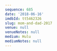 ```yaml
---
sequence: 685
date: '2018-06-16'
imdbId: tt5462326
slug: mom-and-dad-2017
venue: null
venueNotes: null
medium: Hulu
mediumNotes: null
---
```


